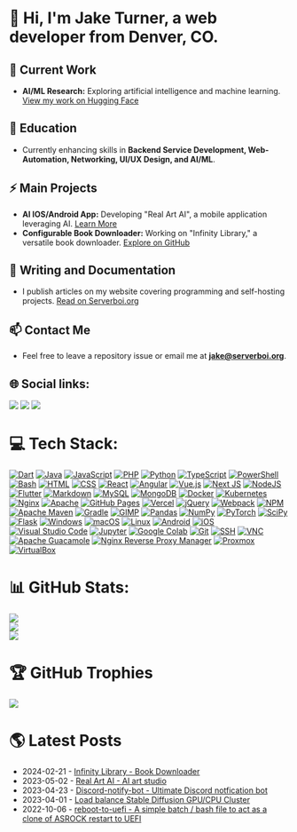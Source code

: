 # 👋 Hi, I'm Jake Turner, a web developer from Denver, CO.

## 🔭 Current Work
- **AI/ML Research:** Exploring artificial intelligence and machine learning. [View my work on Hugging Face](https://huggingface.co/JakeTurner616)

## 🧠 Education
- Currently enhancing skills in **Backend Service Development, Web-Automation, Networking, UI/UX Design, and AI/ML**.

## ⚡ Main Projects
- **AI IOS/Android App:** Developing "Real Art AI", a mobile application leveraging AI. [Learn More](https://app.serverboi.org)
- **Configurable Book Downloader:** Working on "Infinity Library," a versatile book downloader. [Explore on GitHub](https://github.com/JakeTurner616/Infinity-Library)

## 📝 Writing and Documentation
- I publish articles on my website covering programming and self-hosting projects. [Read on Serverboi.org](https://serverboi.org)

## 📫 Contact Me
- Feel free to leave a repository issue or email me at **jake@serverboi.org**.


## 🌐 Social links:
[![](https://img.shields.io/badge/%F0%9F%A4%97%20Hugging%20Face-white?style=flat)](https://huggingface.co/JakeTurner616) [![](https://img.shields.io/twitter/url?url=https%3A%2F%2Fcodepen.io%2Fjaketurner616&logo=codepen&label=CodePen)](https://codepen.io/jaketurner616) [![](https://img.shields.io/twitter/url?url=https%3A%2F%2Ftwitter.com%2Fjek92090056&label=Tweet)](https://twitter.com/jek92090056)




# 💻 Tech Stack:

[![Dart](https://img.shields.io/badge/dart-%230175C2.svg?style=for-the-badge&logo=dart&logoColor=white)](https://dart.dev) [![Java](https://img.shields.io/badge/java-%23ED8B00.svg?style=for-the-badge&logo=openjdk&logoColor=white)](https://www.java.com) [![JavaScript](https://img.shields.io/badge/javascript-%23323330.svg?style=for-the-badge&logo=javascript&logoColor=%23F7DF1E)](https://developer.mozilla.org/en-US/docs/Web/JavaScript) [![PHP](https://img.shields.io/badge/php-%23777BB4.svg?style=for-the-badge&logo=php&logoColor=white)](https://www.php.net) [![Python](https://img.shields.io/badge/python-3670A0?style=for-the-badge&logo=python&logoColor=ffdd54)](https://www.python.org) [![TypeScript](https://img.shields.io/badge/typescript-%23007ACC.svg?style=for-the-badge&logo=typescript&logoColor=white)](https://www.typescriptlang.org) [![PowerShell](https://img.shields.io/badge/PowerShell-%235391FE.svg?style=for-the-badge&logo=powershell&logoColor=white)](https://docs.microsoft.com/en-us/powershell/) [![Bash](https://img.shields.io/badge/bash-4EAA25?style=for-the-badge&logo=gnu-bash&logoColor=white)](https://www.gnu.org/software/bash/) [![HTML](https://img.shields.io/badge/html-%23E34F26.svg?style=for-the-badge&logo=html5&logoColor=white)](https://developer.mozilla.org/en-US/docs/Web/HTML) [![CSS](https://img.shields.io/badge/css-%231572B6.svg?style=for-the-badge&logo=css3&logoColor=white)](https://developer.mozilla.org/en-US/docs/Web/CSS) [![React](https://img.shields.io/badge/react-%2320232a.svg?style=for-the-badge&logo=react&logoColor=%2361DAFB)](https://reactjs.org) [![Angular](https://img.shields.io/badge/angular-%23DD0031.svg?style=for-the-badge&logo=angular&logoColor=white)](https://angular.io) [![Vue.js](https://img.shields.io/badge/vue.js-%2335495e.svg?style=for-the-badge&logo=vuedotjs&logoColor=%234FC08D)](https://vuejs.org) [![Next JS](https://img.shields.io/badge/Next-black?style=for-the-badge&logo=next.js&logoColor=white)](https://nextjs.org) [![NodeJS](https://img.shields.io/badge/node.js-6DA55F?style=for-the-badge&logo=node.js&logoColor=white)](https://nodejs.org) [![Flutter](https://img.shields.io/badge/Flutter-%2302569B.svg?style=for-the-badge&logo=Flutter&logoColor=white)](https://flutter.dev) [![Markdown](https://img.shields.io/badge/markdown-%23000000.svg?style=for-the-badge&logo=markdown&logoColor=white)](https://daringfireball.net/projects/markdown/) [![MySQL](https://img.shields.io/badge/mysql-%2300000f.svg?style=for-the-badge&logo=mysql&logoColor=white)](https://www.mysql.com) [![MongoDB](https://img.shields.io/badge/MongoDB-%234ea94b.svg?style=for-the-badge&logo=mongodb&logoColor=white)](https://www.mongodb.com) [![Docker](https://img.shields.io/badge/docker-%230db7ed.svg?style=for-the-badge&logo=docker&logoColor=white)](https://www.docker.com) [![Kubernetes](https://img.shields.io/badge/kubernetes-%23326ce5.svg?style=for-the-badge&logo=kubernetes&logoColor=white)](https://kubernetes.io) [![Nginx](https://img.shields.io/badge/nginx-%23009639.svg?style=for-the-badge&logo=nginx&logoColor=white)](https://nginx.org) [![Apache](https://img.shields.io/badge/apache-%23D42029.svg?style=for-the-badge&logo=apache&logoColor=white)](https://httpd.apache.org) [![GitHub Pages](https://img.shields.io/badge/github%20pages-121013?style=for-the-badge&logo=github&logoColor=white)](https://pages.github.com) [![Vercel](https://img.shields.io/badge/vercel-%23000000.svg?style=for-the-badge&logo=vercel&logoColor=white)](https://vercel.com) [![jQuery](https://img.shields.io/badge/jquery-%230769AD.svg?style=for-the-badge&logo=jquery&logoColor=white)](https://jquery.com) [![Webpack](https://img.shields.io/badge/webpack-%238DD6F9.svg?style=for-the-badge&logo=webpack&logoColor=black)](https://webpack.js.org) [![NPM](https://img.shields.io/badge/NPM-%23CB3837.svg?style=for-the-badge&logo=npm&logoColor=white)](https://www.npmjs.com) [![Apache Maven](https://img.shields.io/badge/Apache%20Maven-C71A36?style=for-the-badge&logo=Apache%20Maven&logoColor=white)](https://maven.apache.org) [![Gradle](https://img.shields.io/badge/Gradle-02303A.svg?style=for-the-badge&logo=Gradle&logoColor=white)](https://gradle.org) [![GIMP](https://img.shields.io/badge/GIMP-657D8B?style=for-the-badge&logo=gimp&logoColor=FFFFFF)](https://www.gimp.org) [![Pandas](https://img.shields.io/badge/pandas-%23150458.svg?style=for-the-badge&logo=pandas&logoColor=white)](https://pandas.pydata.org) [![NumPy](https://img.shields.io/badge/numpy-%23013243.svg?style=for-the-badge&logo=numpy&logoColor=white)](https://numpy.org) [![PyTorch](https://img.shields.io/badge/PyTorch-%23EE4C2C.svg?style=for-the-badge&logo=PyTorch&logoColor=white)](https://pytorch.org) [![SciPy](https://img.shields.io/badge/SciPy-%230C55A5.svg?style=for-the-badge&logo=scipy&logoColor=%white)](https://scipy.org) [![Flask](https://img.shields.io/badge/flask-%23000.svg?style=for-the-badge&logo=flask&logoColor=white)](https://palletsprojects.com/p/flask/) [![Windows](https://img.shields.io/badge/windows-0078D6?style=for-the-badge&logo=windows&logoColor=white)](https://www.microsoft.com/windows) [![macOS](https://img.shields.io/badge/macOS-000000?style=for-the-badge&logo=apple&logoColor=white)](https://www.apple.com/macos/) [![Linux](https://img.shields.io/badge/linux-FCC624?style=for-the-badge&logo=linux&logoColor=black)](https://www.kernel.org/) [![Android](https://img.shields.io/badge/android-3DDC84?style=for-the-badge&logo=android&logoColor=white)](https://www.android.com/) [![iOS](https://img.shields.io/badge/iOS-000000?style=for-the-badge&logo=ios&logoColor=white)](https://www.apple.com/ios/) [![Visual Studio Code](https://img.shields.io/badge/Visual%20Studio%20Code-007ACC?style=for-the-badge&logo=visual-studio-code&logoColor=white)](https://code.visualstudio.com/) [![Jupyter](https://img.shields.io/badge/Jupyter-F37626?style=for-the-badge&logo=jupyter&logoColor=white)](https://jupyter.org/) [![Google Colab](https://img.shields.io/badge/Google%20Colab-F9AB00?style=for-the-badge&logo=google-colab&logoColor=white)](https://colab.research.google.com/) [![Git](https://img.shields.io/badge/Git-F05032?style=for-the-badge&logo=git&logoColor=white)](https://git-scm.com/) [![SSH](https://img.shields.io/badge/SSH-4D4D4D?style=for-the-badge&logo=ssh&logoColor=white)](https://www.openssh.com/) [![VNC](https://img.shields.io/badge/VNC-FFD517?style=for-the-badge&logo=vnc&logoColor=black)](https://tigervnc.org/) [![Apache Guacamole](https://img.shields.io/badge/Apache%20Guacamole-0DA960?style=for-the-badge&logo=apache&logoColor=white)](https://guacamole.apache.org/) [![Nginx Reverse Proxy Manager](https://img.shields.io/badge/Nginx%20Reverse%20Proxy%20Manager-009639?style=for-the-badge&logo=nginx&logoColor=white)](https://nginx.org/) [![Proxmox](https://img.shields.io/badge/Proxmox-E57000?style=for-the-badge&logo=proxmox&logoColor=white)](https://www.proxmox.com/proxmox-ve/)  [![VirtualBox](https://img.shields.io/badge/VirtualBox-183A61?style=for-the-badge&logo=virtualbox&logoColor=white)](https://www.virtualbox.org/)

# 📊 GitHub Stats:
![](https://github-readme-stats.vercel.app/api?username=JakeTurner616&theme=darcula&hide_border=false&include_all_commits=true&count_private=false)<br/>
![](https://github-readme-streak-stats.herokuapp.com/?user=JakeTurner616&theme=darcula&hide_border=false)<br/>
![](https://github-readme-stats.vercel.app/api/top-langs/?username=JakeTurner616&theme=darcula&hide_border=false&include_all_commits=true&count_private=false&layout=compact)

# 🏆 GitHub Trophies
![](https://github-profile-trophy.vercel.app/?username=JakeTurner616&theme=radical&no-frame=false&no-bg=true&margin-w=4)

# 🌎 Latest Posts 
<!-- feed start -->
- 2024-02-21 - [Infinity Library - Book Downloader](https://serverboi.org/posts/Infinity-Library/)
- 2023-05-02 - [Real Art AI - AI art studio](https://serverboi.org/posts/Real-Art-AI/)
- 2023-04-23 - [Discord-notify-bot - Ultimate Discord notfication bot](https://serverboi.org/posts/Discord-notify-bot/)
- 2023-04-01 - [Load balance Stable Diffusion GPU/CPU Cluster](https://serverboi.org/posts/sd-loadbalance/)
- 2022-10-06 - [reboot-to-uefi - A simple batch / bash file to act as a clone of ASROCK restart to UEFI](https://serverboi.org/posts/reboot-to-uefi/)
<!-- feed end -->
